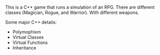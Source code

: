 This is a C++ game that runs a simulation of an RPG.
There are different classes (Magician, Rogue, and Warrior). With different weapons.

Some major C++ details:

- Polymophism
- Virtual Classes
- Virtual Functions
- Inheritance
